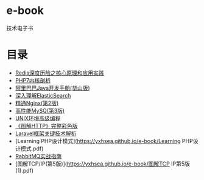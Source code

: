 # e-book

技术电子书

# 目录

- [Redis深度历险之核心原理和应用实践](https://yxhsea.github.io/e-book/Redis深度历险之核心原理和应用实践.pdf)
- [PHP7内核剖析](https://yxhsea.github.io/e-book/PHP7内核剖析.pdf)  
- [阿里巴巴Java开发手册(华山版)](https://yxhsea.github.io/e-book/阿里巴巴Java开发手册(华山版).pdf)
- [深入理解ElasticSearch](https://yxhsea.github.io/e-book/深入理解ElasticSearch.pdf)
- [精通Nginx(第2版)](https://yxhsea.github.io/e-book/精通Nginx(2017年第2版).pdf)
- [高性能MySQ(第3版)](https://yxhsea.github.io/e-book/高性能MySQ(第3版).pdf)
- [UNIX环境高级编程](https://yxhsea.github.io/e-book/UNIX环境高级编程.pdf)
- [《图解HTTP》完整彩色版](https://yxhsea.github.io/e-book/《图解HTTP》完整彩色版.pdf)
- [Laravel框架关键技术解析](https://yxhsea.github.io/e-book/Laravel框架关键技术解析---高清版.pdf)
- [Learning PHP设计模式](https://yxhsea.github.io/e-book/Learning PHP设计模式.pdf)
- [RabbitMQ实战指南](https://yxhsea.github.io/e-book/RabbitMQ实战指南.pdf)
- [图解TCP/IP(第5版)](https://yxhsea.github.io/e-book/图解TCP IP第5版(1).pdf)
